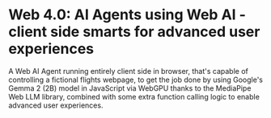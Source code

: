 # Web 4.0: AI Agents using Web AI - client side smarts for advanced user experiences
A Web AI Agent running entirely client side in browser, that's capable of controlling a fictional flights webpage, to get the job done by using Google's Gemma 2 (2B) model in JavaScript via WebGPU thanks to the MediaPipe Web LLM library, combined with some extra function calling logic to enable advanced user experiences. 
